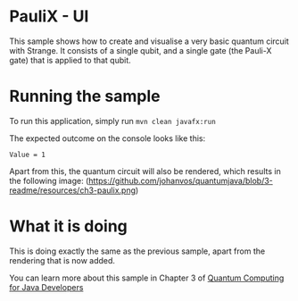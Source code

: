 # PauliX - UI

This sample shows how to create and visualise a very basic quantum circuit
with Strange. It consists of a single qubit, and a single
gate (the Pauli-X gate) that is applied to that qubit.

# Running the sample

To run this application, simply run
`mvn clean javafx:run`

The expected outcome on the console looks like this:

```
Value = 1
```
Apart from this, the quantum circuit will also be rendered,
which results in the following image:
(https://github.com/johanvos/quantumjava/blob/3-readme/resources/ch3-paulix.png)


# What it is doing

This is doing exactly the same as the previous sample,
apart from the rendering that is now added.

You can learn more about this sample in Chapter 3 of [Quantum Computing for Java Developers](https://www.manning.com/books/quantum-computing-for-java-developers?a_aid=quantumjava&a_bid=e5166ab9)
